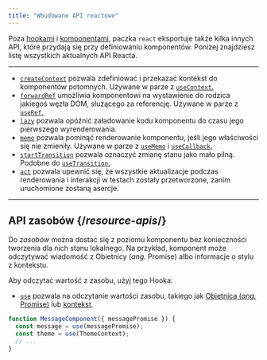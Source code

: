 ```yaml
---
title: "Wbudowane API reactowe"
---
```


<Intro>

Poza [hookami](/reference/react) i [komponentami](/reference/react/components), paczka `react` eksportuje także kilka innych API, które przydają się przy definiowaniu komponentów. Poniżej znajdziesz listę wszystkich aktualnych API Reacta.

</Intro>

---

* [`createContext`](/reference/react/createContext) pozwala zdefiniować i przekazać kontekst do komponentów potomnych. Używane w parze z [`useContext`.](/reference/react/useContext)
* [`forwardRef`](/reference/react/forwardRef) umożliwia komponentowi na wystawienie do rodzica jakiegoś węzła DOM, służącego za referencję. Używane w parze z [`useRef`.](/reference/react/useRef)
* [`lazy`](/reference/react/lazy) pozwala opóźnić załadowanie kodu komponentu do czasu jego pierwszego wyrenderowania.
* [`memo`](/reference/react/memo) pozwala pominąć renderowanie komponentu, jeśli jego właściwości się nie zmieniły. Używane w parze z [`useMemo`](/reference/react/useMemo) i [`useCallback`.](/reference/react/useCallback)
* [`startTransition`](/reference/react/startTransition) pozwala oznaczyć zmianę stanu jako mało pilną. Podobne do [`useTransition`.](/reference/react/useTransition)
* [`act`](/reference/react/act) pozwala upewnić się, że wszystkie aktualizacje podczas renderowania i interakcji w testach zostały przetworzone, zanim uruchomione zostaną asercje.

---

## API zasobów {/*resource-apis*/}

Do *zasobów* można dostać się z poziomu komponentu bez konieczności tworzenia dla nich stanu lokalnego. Na przykład, komponent może odczytywać wiadomość z Obietnicy (*ang.* Promise) albo informacje o stylu z kontekstu. 

Aby odczytać wartość z zasobu, użyj tego Hooka:

- [`use`](/reference/react/use) pozwala na odczytanie wartości zasobu, takiego jak [Obietnica (*ang.* Promise)](https://developer.mozilla.org/en-US/docs/Web/JavaScript/Reference/Global_Objects/Promise) lub [kontekst](/learn/passing-data-deeply-with-context).

```js
function MessageComponent({ messagePromise }) {
  const message = use(messagePromise);
  const theme = use(ThemeContext);
  // ...
}
```
